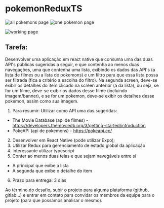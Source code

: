 # pokemonReduxTS
![all pokemons page](https://i.ibb.co/mBnPHxx/all-min.png) 
![one pokemon page](https://i.ibb.co/R471f95/one-min.png)

![working page](https://media1.giphy.com/media/PMZUoo4SRQbXZbetpA/giphy.gif?cid=790b761192c3d8d6cf6c78e17fb599b618d3d9ccdfdb3598&rid=giphy.gif&ct=g)

## Tarefa:
Desenvolver uma aplicação em react native que consuma uma das duas API's públicas sugeridas a seguir, e que contenha ao menos duas navegações, uma que contenha uma lista, exibindo os dados das API's (a lista de filmes ou a lista de pokemons) e um filtro para que essa lista possa ser filtrada (fica a critério a escolha do filtro). Na segunda screen, deve-se exibir os detalhes do item clicado na screen anterior (a da lista), ou seja, se for um filme, deve-se exibir os dados desse filme (incluindo imagem/banner), e se for um pokemon, deve-se exibir os detalhes desse pokemon, assim como sua imagem.

1. Para resumir: Utilizar como API uma das sugeridas:
  - The Movie Database (api de filmes) - https://developers.themoviedb.org/3/getting-started/introduction
  - PokeAPI (api de pokemons) - https://pokeapi.co/
2. Desenvolver em React Native (pode utilizar Expo);
3. Utilizar Redux para gerenciamento de estado global da aplicação
4. Interessante utilizar typescript
5. Conter ao menos duas telas e que sejam navegáveis entre si
  - A principal que exibe a lista
  - A segunda que exibe o detalhe do item
6. Prazo para entrega: 3 dias

Ao término do desafio, subir o projeto para alguma plataforma (github, gitlab...) e entrar em contato para convidar os membros da equipe para o projeto (para que possamos analisar o mesmo).

